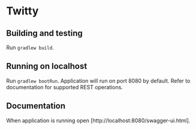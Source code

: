 # Twitty

## Building and testing

Run `gradlew build`.

## Running on localhost

Run `gradlew bootRun`. Application will run on port 8080 by default.
Refer to documentation for supported REST operations.

## Documentation

When application is running open [http://localhost:8080/swagger-ui.html].

